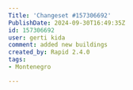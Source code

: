 ```yaml
---
Title: 'Changeset #157306692'
PublishDate: 2024-09-30T16:49:35Z
id: 157306692
user: gerti kida
comment: added new buildings
created_by: Rapid 2.4.0
tags:
- Montenegro

---
```

